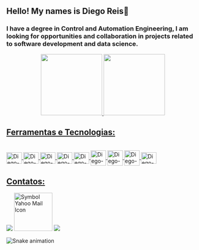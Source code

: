 ##                                                                Hello! My names is Diego Reis👋

### I have a degree in Control and Automation Engineering, I am looking for opportunities and collaboration in projects related to software development and data science.

<div align="center">
  <a href="https://github.com/DiegoReis265">
  <img height="160em" src="https://github-readme-stats.vercel.app/api?username=DiegoReis265&show_icons=true&theme=dark&include_all_commits=true&count_private=true"/>
  <img height="160em" src="https://github-readme-stats.vercel.app/api/top-langs/?username=DiegoReis265&layout=compact&langs_count=7&theme=radical"/>
    
</div>
  
## Ferramentas e Tecnologias:
<div style="display: inline_block"><br>
  <img align="center" alt="Diego-Vs" height="30" width="40" src="https://cdn.jsdelivr.net/gh/devicons/devicon/icons/visualstudio/visualstudio-plain.svg" />
  <img align="center" alt="Diego-Lx" height="30" width="40" src="https://cdn.jsdelivr.net/gh/devicons/devicon/icons/latex/latex-original.svg" />
  <img align="center" alt="Diego-Git" height="30" width="40" src="https://cdn.jsdelivr.net/gh/devicons/devicon/icons/git/git-original-wordmark.svg" />
  <img align="center" alt="Diego-GitH" height="30" width="40" src="https://cdn.jsdelivr.net/gh/devicons/devicon/icons/github/github-original-wordmark.svg" />
  <img align="center" alt="Diego-C" height="30" width="40" src="https://cdn.jsdelivr.net/gh/devicons/devicon/icons/c/c-original.svg" />
  <img align="center" alt="Diego-Cp height="30" width="40" src="https://cdn.jsdelivr.net/gh/devicons/devicon/icons/cplusplus/cplusplus-original.svg" />
  <img align="center" alt="Diego-Ph height="30" width="40" src="https://cdn.jsdelivr.net/gh/devicons/devicon/icons/pandas/pandas-original-wordmark.svg" />
  <img align="center" alt="Diego-Py height="30" width="40" src="https://cdn.jsdelivr.net/gh/devicons/devicon/icons/python/python-original-wordmark.svg" />
  <img align="center" alt="Diego-AR" height="30" width="40" src="https://cdn.jsdelivr.net/gh/devicons/devicon/icons/arduino/arduino-original-wordmark.svg" />
  
</div>

## Contatos:
<div>
<a href="https://www.instagram.com/diego1reis/" target="_blank"><img src="https://img.shields.io/badge/-Instagram-%23E4405F?style=for-the-badge&logo=instagram&logoColor=white" target="_blank"></a>
<a href="mailto:d.felipe66@yahoo.com"><img src="https://www.freeiconspng.com/uploads/yahoo-mail-icon-22.jpg" width="100" alt="Symbol Yahoo Mail Icon" target="_blank" /></a>
<a href="https://www.linkedin.com/in/diego-felipe-89a269106/" target="_blank"><img src="https://img.shields.io/badge/-LinkedIn-%230077B5?style=for-the-badge&logo=linkedin&logoColor=white" target="_blank"></a>   

  ![Snake animation](https://github.com/DiegoReis265/DiegoReis265/blob/output/github-contribution-grid-snake.svg)

</div>
